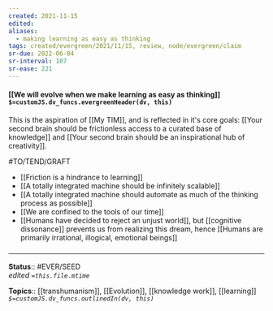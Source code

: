 ```yaml
---
created: 2021-11-15 
edited: 
aliases:
  - making learning as easy as thinking
tags: created/evergreen/2021/11/15, review, node/evergreen/claim
sr-due: 2022-06-04
sr-interval: 107
sr-ease: 221
---
```


#### [[We will evolve when we make learning as easy as thinking]] `$=customJS.dv_funcs.evergreenHeader(dv, this)`

This is the aspiration of [[My TIM]], and is reflected in it's core goals:
[[Your second brain should be frictionless access to a curated base of knowledge]]
and [[Your second brain should be an inspirational hub of creativity]].

#TO/TEND/GRAFT 
- [[Friction is a hindrance to learning]]
- [[A totally integrated machine should be infinitely scalable]]
- [[A totally integrated machine should automate as much of the thinking process as possible]]
- [[We are confined to the tools of our time]]
- [[Humans have decided to reject an unjust world]], but [[cognitive dissonance]] prevents us from realizing this dream, hence [[Humans are primarily irrational, illogical, emotional beings]]

### <hr class="footnote"/>

**Status**:: #EVER/SEED  
*edited `=this.file.mtime`*

**Topics**:: [[transhumanism]], [[Evolution]], [[knowledge work]], [[learning]]
*`$=customJS.dv_funcs.outlinedIn(dv, this)`*
